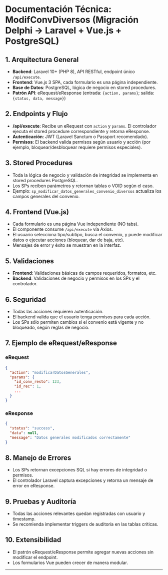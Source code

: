 # Documentación Técnica: ModifConvDiversos (Migración Delphi → Laravel + Vue.js + PostgreSQL)

## 1. Arquitectura General
- **Backend**: Laravel 10+ (PHP 8), API RESTful, endpoint único `/api/execute`.
- **Frontend**: Vue.js 3 SPA, cada formulario es una página independiente.
- **Base de Datos**: PostgreSQL, lógica de negocio en stored procedures.
- **Patrón API**: eRequest/eResponse (entrada: `{action, params}`; salida: `{status, data, message}`)

## 2. Endpoints y Flujo
- **/api/execute**: Recibe un eRequest con `action` y `params`. El controlador ejecuta el stored procedure correspondiente y retorna eResponse.
- **Autenticación**: JWT (Laravel Sanctum o Passport recomendado).
- **Permisos**: El backend valida permisos según usuario y acción (por ejemplo, bloquear/desbloquear requiere permisos especiales).

## 3. Stored Procedures
- Toda la lógica de negocio y validación de integridad se implementa en stored procedures PostgreSQL.
- Los SPs reciben parámetros y retornan tablas o VOID según el caso.
- Ejemplo: `sp_modificar_datos_generales_convenio_diversos` actualiza los campos generales del convenio.

## 4. Frontend (Vue.js)
- Cada formulario es una página Vue independiente (NO tabs).
- El componente consume `/api/execute` vía Axios.
- El usuario selecciona tipo/subtipo, busca el convenio, y puede modificar datos o ejecutar acciones (bloquear, dar de baja, etc).
- Mensajes de error y éxito se muestran en la interfaz.

## 5. Validaciones
- **Frontend**: Validaciones básicas de campos requeridos, formatos, etc.
- **Backend**: Validaciones de negocio y permisos en los SPs y el controlador.

## 6. Seguridad
- Todas las acciones requieren autenticación.
- El backend valida que el usuario tenga permisos para cada acción.
- Los SPs sólo permiten cambios si el convenio está vigente y no bloqueado, según reglas de negocio.

## 7. Ejemplo de eRequest/eResponse
### eRequest
```json
{
  "action": "modificarDatosGenerales",
  "params": {
    "id_conv_resto": 123,
    "id_rec": 1,
    ...
  }
}
```
### eResponse
```json
{
  "status": "success",
  "data": null,
  "message": "Datos generales modificados correctamente"
}
```

## 8. Manejo de Errores
- Los SPs retornan excepciones SQL si hay errores de integridad o permisos.
- El controlador Laravel captura excepciones y retorna un mensaje de error en eResponse.

## 9. Pruebas y Auditoría
- Todas las acciones relevantes quedan registradas con usuario y timestamp.
- Se recomienda implementar triggers de auditoría en las tablas críticas.

## 10. Extensibilidad
- El patrón eRequest/eResponse permite agregar nuevas acciones sin modificar el endpoint.
- Los formularios Vue pueden crecer de manera modular.

---

